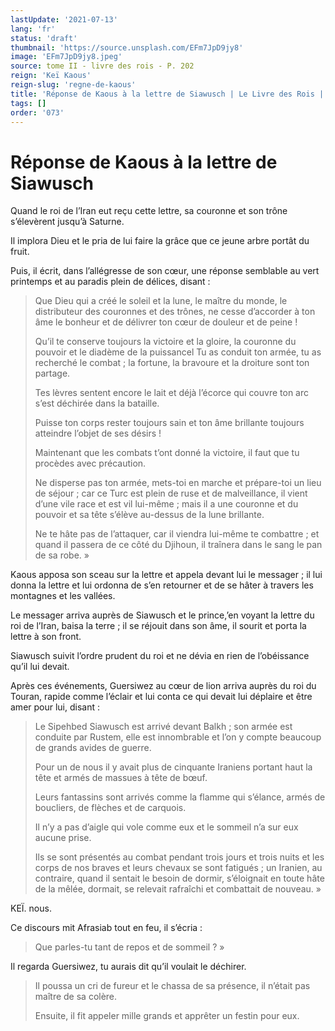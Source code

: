 ```yaml
---
lastUpdate: '2021-07-13'
lang: 'fr'
status: 'draft'
thumbnail: 'https://source.unsplash.com/EFm7JpD9jy8'
image: 'EFm7JpD9jy8.jpeg'
source: tome II - livre des rois - P. 202
reign: 'Keï Kaous'
reign-slug: 'regne-de-kaous'
title: 'Réponse de Kaous à la lettre de Siawusch | Le Livre des Rois | Shâhnâmeh'
tags: []
order: '073'
---
```


<!-- LTeX: language=fr -->

# Réponse de Kaous à la lettre de Siawusch

Quand le roi de l’Iran eut reçu cette lettre, sa couronne et son trône s’élevèrent jusqu’à Saturne.

Il implora Dieu et le pria de lui faire la grâce que ce jeune arbre portât du fruit.

Puis, il écrit, dans l’allégresse de son cœur, une réponse semblable au vert printemps et au paradis plein de délices, disant :

> Que Dieu qui a créé le soleil et la lune, le maître du monde, le distributeur des couronnes et des trônes, ne cesse d’accorder à ton âme le bonheur et de délivrer ton cœur de douleur et de peine !
>
> Qu’il te conserve toujours la victoire et la gloire, la couronne du pouvoir et le diadème de la puissancel Tu as conduit ton armée, tu as recherché le combat ; la fortune, la bravoure et la droiture sont ton partage.
>
> Tes lèvres sentent encore le lait et déjà l’écorce qui couvre ton arc s’est déchirée dans la bataille.
>
> Puisse ton corps rester toujours sain et ton âme brillante toujours atteindre l’objet de ses désirs !
>
> Maintenant que les combats t’ont donné la victoire, il faut que tu procèdes avec précaution.
>
> Ne disperse pas ton armée, mets-toi en marche et prépare-toi un lieu de séjour ; car ce Turc est plein de ruse et de malveillance, il vient d’une vile race et est vil lui-même ; mais il a une couronne et du pouvoir et sa tête s’élève au-dessus de la lune brillante.
>
> Ne te hâte pas de l’attaquer, car il viendra lui-même te combattre ; et quand il passera de ce côté du Djihoun, il traînera dans le sang le pan de sa robe. »

Kaous apposa son sceau sur la lettre et appela devant lui le messager ; il lui donna la lettre et lui ordonna de s’en retourner et de se hâter à travers les montagnes et les vallées.

Le messager arriva auprès de Siawusch et le prince,’en voyant la lettre du roi de l’Iran, baisa la terre ; il se réjouit dans son âme, il sourit et porta la lettre à son front.

Siawusch suivit l’ordre prudent du roi et ne dévia en rien de l’obéissance qu’il lui devait.

Après ces événements, Guersiwez au cœur de lion arriva auprès du roi du Touran, rapide comme l’éclair et lui conta ce qui devait lui déplaire et être amer pour lui, disant :

> Le Sipehbed Siawusch est arrivé devant Balkh ; son armée est conduite par Rustem, elle est innombrable et l’on y compte beaucoup de grands avides de guerre.
>
> Pour un de nous il y avait plus de cinquante Iraniens portant haut la tête et armés de massues à tête de bœuf.
>
> Leurs fantassins sont arrivés comme la flamme qui s’élance, armés de boucliers, de flèches et de carquois.
>
> Il n’y a pas d’aigle qui vole comme eux et le sommeil n’a sur eux aucune prise.
>
> Ils se sont présentés au combat pendant trois jours et trois nuits et les corps de nos braves et leurs chevaux se sont fatigués ; un Iranien, au contraire, quand il sentait le besoin de dormir, s’éloignait en toute hâte de la mêlée, dormait, se relevait rafraîchi et combattait de nouveau. »

KEÏ. nous.

Ce discours mit Afrasiab tout en feu, il s’écria :

> Que parles-tu tant de repos et de sommeil ? »

Il regarda Guersiwez, tu aurais dit qu’il voulait le déchirer.
>
> Il poussa un cri de fureur et le chassa de sa présence, il n’était pas maître de sa colère.
>
> Ensuite, il fit appeler mille grands et apprêter un festin pour eux.
